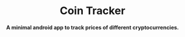 <p align="center">
  
</p>

<h1 align="center"> Coin Tracker </h1>
<h4 align="center">A minimal android app to track prices of different cryptocurrencies.</h4>
